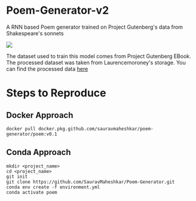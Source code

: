# Poem-Generator-v2
A RNN based Poem generator trained on Project Gutenberg's data from Shakespeare's sonnets

![](https://github.com/SauravMaheshkar/Poem-Generator/blob/main/assets/app.png)

The dataset used to train this model comes from Project Gutenberg EBook. The processed dataset was taken from Laurencemoroney's storage. You can find the processed data [here](https://storage.googleapis.com/laurencemoroney-blog.appspot.com/sonnets.txt)

# Steps to Reproduce

## Docker Approach

```
docker pull docker.pkg.github.com/sauravmaheshkar/poem-generator/poem:v0.1
```

## Conda Approach

```
mkdir <project_name>
cd <project_name>
git init
git clone https://github.com/SauravMaheshkar/Poem-Generator.git
conda env create -f environment.yml
conda activate poem
```
